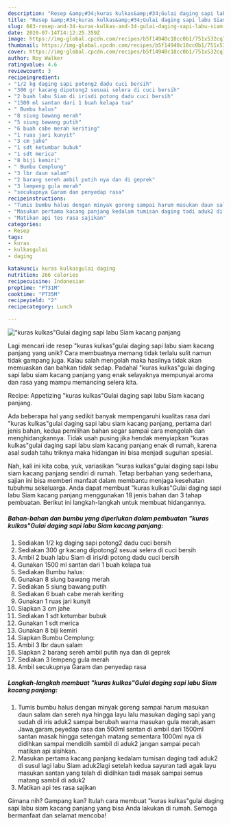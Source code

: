 ```yaml
---
description: "Resep &amp;#34;kuras kulkas&amp;#34;Gulai daging sapi labu Siam kacang panjang, Lezat Sekali"
title: "Resep &amp;#34;kuras kulkas&amp;#34;Gulai daging sapi labu Siam kacang panjang, Lezat Sekali"
slug: 683-resep-and-34-kuras-kulkas-and-34-gulai-daging-sapi-labu-siam-kacang-panjang-lezat-sekali
date: 2020-07-14T14:12:25.359Z
image: https://img-global.cpcdn.com/recipes/b5f14940c18cc0b1/751x532cq70/kuras-kulkasgulai-daging-sapi-labu-siam-kacang-panjang-foto-resep-utama.jpg
thumbnail: https://img-global.cpcdn.com/recipes/b5f14940c18cc0b1/751x532cq70/kuras-kulkasgulai-daging-sapi-labu-siam-kacang-panjang-foto-resep-utama.jpg
cover: https://img-global.cpcdn.com/recipes/b5f14940c18cc0b1/751x532cq70/kuras-kulkasgulai-daging-sapi-labu-siam-kacang-panjang-foto-resep-utama.jpg
author: Roy Walker
ratingvalue: 4.6
reviewcount: 3
recipeingredient:
- "1/2 kg daging sapi potong2 dadu cuci bersih"
- "300 gr kacang dipotong2 sesuai selera di cuci bersih"
- "2 buah labu Siam di irisdi potong dadu cuci bersih"
- "1500 ml santan dari 1 buah kelapa tua"
- " Bumbu halus"
- "8 siung bawang merah"
- "5 siung bawang putih"
- "6 buah cabe merah keriting"
- "1 ruas jari kunyit"
- "3 cm jahe"
- "1 sdt ketumbar bubuk"
- "1 sdt merica"
- "8 biji kemiri"
- " Bumbu Cemplung"
- "3 lbr daun salam"
- "2 barang sereh ambil putih nya dan di geprek"
- "3 lempeng gula merah"
- "secukupnya Garam dan penyedap rasa"
recipeinstructions:
- "Tumis bumbu halus dengan minyak goreng sampai harum masukan daun salam dan sereh nya hingga layu lalu masukan daging sapi yang sudah di iris aduk2 sampai berubah warna masukan gula merah,asam Jawa,garam,peyedap rasa dan 500ml santan di ambil dari 1500ml santan masak hingga setengah matang sementara 1000ml nya di didihkan sampai mendidih sambil di aduk2 jangan sampai pecah matikan api sisihkan."
- "Masukan pertama kacang panjang kedalam tumisan daging tadi aduk2 di susul lagi labu Siam aduk2lagi setelah kedua sayuran tadi agak layu masukan santan yang telah di didihkan tadi masak sampai semua matang sambil di aduk2"
- "Matikan api tes rasa sajikan"
categories:
- Resep
tags:
- kuras
- kulkasgulai
- daging

katakunci: kuras kulkasgulai daging 
nutrition: 266 calories
recipecuisine: Indonesian
preptime: "PT31M"
cooktime: "PT35M"
recipeyield: "2"
recipecategory: Lunch

---
```



![&#34;kuras kulkas&#34;Gulai daging sapi labu Siam kacang panjang](https://img-global.cpcdn.com/recipes/b5f14940c18cc0b1/751x532cq70/kuras-kulkasgulai-daging-sapi-labu-siam-kacang-panjang-foto-resep-utama.jpg)

Lagi mencari ide resep &#34;kuras kulkas&#34;gulai daging sapi labu siam kacang panjang yang unik? Cara membuatnya memang tidak terlalu sulit namun tidak gampang juga. Kalau salah mengolah maka hasilnya tidak akan memuaskan dan bahkan tidak sedap. Padahal &#34;kuras kulkas&#34;gulai daging sapi labu siam kacang panjang yang enak selayaknya mempunyai aroma dan rasa yang mampu memancing selera kita.

Recipe: Appetizing &#34;kuras kulkas&#34;Gulai daging sapi labu Siam kacang panjang.

Ada beberapa hal yang sedikit banyak mempengaruhi kualitas rasa dari &#34;kuras kulkas&#34;gulai daging sapi labu siam kacang panjang, pertama dari jenis bahan, kedua pemilihan bahan segar sampai cara mengolah dan menghidangkannya. Tidak usah pusing jika hendak menyiapkan &#34;kuras kulkas&#34;gulai daging sapi labu siam kacang panjang enak di rumah, karena asal sudah tahu triknya maka hidangan ini bisa menjadi suguhan spesial.


Nah, kali ini kita coba, yuk, variasikan &#34;kuras kulkas&#34;gulai daging sapi labu siam kacang panjang sendiri di rumah. Tetap berbahan yang sederhana, sajian ini bisa memberi manfaat dalam membantu menjaga kesehatan tubuhmu sekeluarga. Anda dapat membuat &#34;kuras kulkas&#34;Gulai daging sapi labu Siam kacang panjang menggunakan 18 jenis bahan dan 3 tahap pembuatan. Berikut ini langkah-langkah untuk membuat hidangannya.

<!--inarticleads1-->

##### Bahan-bahan dan bumbu yang diperlukan dalam pembuatan &#34;kuras kulkas&#34;Gulai daging sapi labu Siam kacang panjang:

1. Sediakan 1/2 kg daging sapi potong2 dadu cuci bersih
1. Sediakan 300 gr kacang dipotong2 sesuai selera di cuci bersih
1. Ambil 2 buah labu Siam di iris/di potong dadu cuci bersih
1. Gunakan 1500 ml santan dari 1 buah kelapa tua
1. Sediakan  Bumbu halus:
1. Gunakan 8 siung bawang merah
1. Sediakan 5 siung bawang putih
1. Sediakan 6 buah cabe merah keriting
1. Gunakan 1 ruas jari kunyit
1. Siapkan 3 cm jahe
1. Sediakan 1 sdt ketumbar bubuk
1. Gunakan 1 sdt merica
1. Gunakan 8 biji kemiri
1. Siapkan  Bumbu Cemplung:
1. Ambil 3 lbr daun salam
1. Siapkan 2 barang sereh ambil putih nya dan di geprek
1. Sediakan 3 lempeng gula merah
1. Ambil secukupnya Garam dan penyedap rasa




<!--inarticleads2-->

##### Langkah-langkah membuat &#34;kuras kulkas&#34;Gulai daging sapi labu Siam kacang panjang:

1. Tumis bumbu halus dengan minyak goreng sampai harum masukan daun salam dan sereh nya hingga layu lalu masukan daging sapi yang sudah di iris aduk2 sampai berubah warna masukan gula merah,asam Jawa,garam,peyedap rasa dan 500ml santan di ambil dari 1500ml santan masak hingga setengah matang sementara 1000ml nya di didihkan sampai mendidih sambil di aduk2 jangan sampai pecah matikan api sisihkan.
1. Masukan pertama kacang panjang kedalam tumisan daging tadi aduk2 di susul lagi labu Siam aduk2lagi setelah kedua sayuran tadi agak layu masukan santan yang telah di didihkan tadi masak sampai semua matang sambil di aduk2
1. Matikan api tes rasa sajikan




Gimana nih? Gampang kan? Itulah cara membuat &#34;kuras kulkas&#34;gulai daging sapi labu siam kacang panjang yang bisa Anda lakukan di rumah. Semoga bermanfaat dan selamat mencoba!
